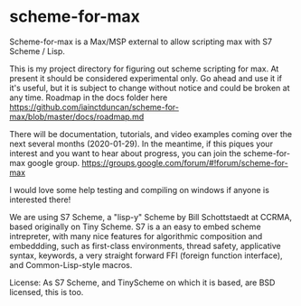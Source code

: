 # scheme-for-max
Scheme-for-max is a Max/MSP external to allow scripting max with S7 Scheme / Lisp.

This is my project directory for figuring out scheme scripting for max. At present it should be considered experimental only. Go ahead and use it if it's useful, but it is subject to change without notice and could be broken at any time. Roadmap in the docs folder here https://github.com/iainctduncan/scheme-for-max/blob/master/docs/roadmap.md

There will be documentation, tutorials, and video examples coming over the next several months (2020-01-29). In the meantime, if this piques your interest and you want to hear about progress, you can join the scheme-for-max google group. https://groups.google.com/forum/#!forum/scheme-for-max

I would love some help testing and compiling on windows if anyone is interested there!

We are using S7 Scheme, a "lisp-y" Scheme by Bill Schottstaedt at CCRMA, based originally on Tiny Scheme. S7 is a an easy to embed scheme intrepreter, with many nice features for algorithmic composition and embeddding, such as first-class environments, thread safety, applicative syntax, keywords, a very straight forward FFI (foreign function interface), and Common-Lisp-style macros. 

License: As S7 Scheme, and TinyScheme on which it is based, are BSD licensed, this is too.

